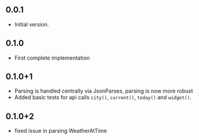 ## 0.0.1

- Initial version.

## 0.1.0

- First complete implementation

## 0.1.0+1

- Parsing is handled centrally via JsonParses, parsing is now more robust
- Added basic tests for api calls `city()`, `current()`, `today()` and `widget()`.

## 0.1.0+2

- fixed issue in parsing WeatherAtTime

